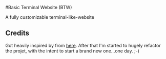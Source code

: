 #Basic Terminal Website (BTW)

A fully customizable terminal-like-website

## Credits

Got heavily inspired by from [here](https://luisbraganca.github.io/fake-terminal-website/). After that I'm started to hugely refactor the projet, with the intent to start a brand new one...one day. ;-)